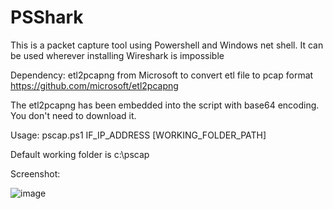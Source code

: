 # PSShark
This is a packet capture tool using Powershell and Windows net shell. It can be used wherever installing Wireshark is impossible

Dependency:
etl2pcapng from Microsoft to convert etl file to pcap format
https://github.com/microsoft/etl2pcapng

The etl2pcapng has been embedded into the script with base64 encoding. You don't need to download it.

Usage: pscap.ps1 IF_IP_ADDRESS [WORKING_FOLDER_PATH]

Default working folder is c:\pscap

Screenshot:

![image](https://user-images.githubusercontent.com/57880343/177475077-e6cfaf56-4f00-41f1-ba2a-fc44727b15fe.png)
